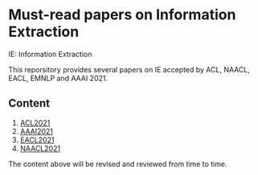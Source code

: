 # Must-read papers on Information Extraction 
IE: Information Extraction

This reporsitory provides several papers on IE accepted by ACL, NAACL, EACL, EMNLP and AAAI 2021. 

## Content

1. [ACL2021](https://github.com/UIRISC-InformationExtractionGroup/Paper-list-2021/blob/main/ACL2021.md)
2. [AAAI2021](https://github.com/UIRISC-InformationExtractionGroup/Paper-list-2021/blob/main/AAAI2021.md)
3. [EACL2021](https://github.com/UIRISC-InformationExtractionGroup/Paper-list-2021/blob/main/EACL2021.md)
4. [NAACL2021](https://github.com/UIRISC-InformationExtractionGroup/Paper-list-2021/blob/main/NAACL2021.md)

The content above will be revised and reviewed from time to time. 
